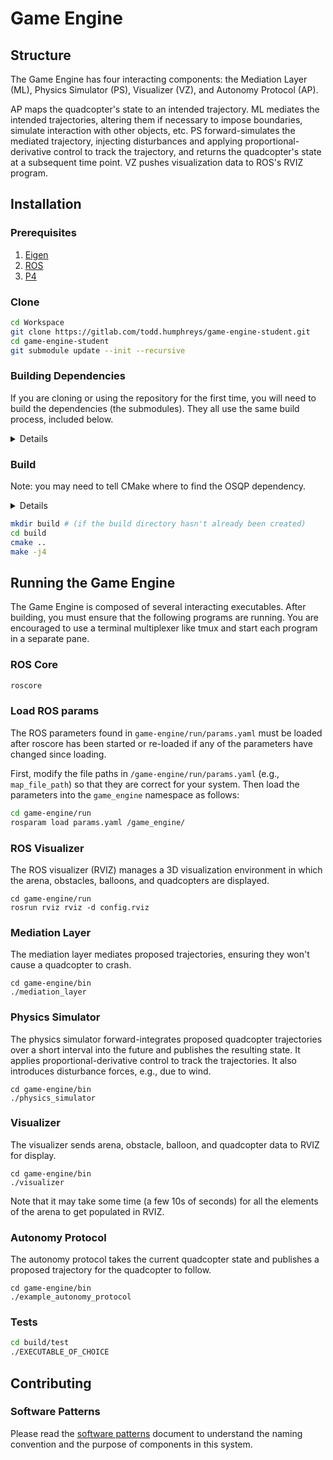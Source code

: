 # Game Engine
## Structure
The Game Engine has four interacting components: the Mediation Layer (ML),
Physics Simulator (PS), Visualizer (VZ), and Autonomy Protocol (AP). 

AP maps the quadcopter's state to an intended trajectory. ML mediates the
intended trajectories, altering them if necessary to impose boundaries,
simulate interaction with other objects, etc.  PS forward-simulates the
mediated trajectory, injecting disturbances and applying
proportional-derivative control to track the trajectory, and returns the
quadcopter's state at a subsequent time point. VZ pushes visualization data to
ROS's RVIZ program.

## Installation
### Prerequisites 
1. [Eigen](https://eigen.tuxfamily.org)
2. [ROS](http://www.ros.org)
3. [P4](https://gitlab.com/radionavlab/public/p4)

### Clone
```bash
cd Workspace
git clone https://gitlab.com/todd.humphreys/game-engine-student.git
cd game-engine-student
git submodule update --init --recursive
```

### Building Dependencies

If you are cloning or using the repository for the first time, you will need to build the dependencies (the submodules). They all use the same build process, included below. 

<p>
<details>
Note: If you want to make the dependencies available system-wide, follow the `make` command with `sudo make install`.

#### Eigen

```bash
cd ~/Workspace/game-engine-student/src/dependencies/P4/dependencies/eigen
mkdir build 
cd build
cmake ..
make -j4
```

#### osqp

```bash
cd ~/Workspace/game-engine-student/src/dependencies/P4/dependencies/osqp
mkdir build 
cd build
cmake ..
make -j4
sudo make install
```

#### p4

```bash
cd ~/Workspace/game-engine-student/src/dependencies/P4/
mkdir build 
cd build
cmake ..
make -j4
```

#### mg-msgs

```bash
cd ~/Workspace/game-engine-student/src/dependencies/mg-msgs/
mkdir build 
cd build
cmake ..
make -j4
```

#### yaml-cpp

```bash
cd ~/Workspace/game-engine-student/src/dependencies/yaml-cpp/
mkdir build 
cd build
cmake ..
make -j4
```

</details>
</p>

### Build

Note: you may need to tell CMake where to find the OSQP dependency. 

<p>
<details>
To do this, open the cmake curses interface:

```bash
mkdir build # (if the build directory hasn't already been created)
cd build
ccmake ..
```
Navigate to the `osqp_DIR` setting and change it to the location of the osqp binaries. It may be different depending where you cloned the repositories to, but for my virtual machine, it looks something like this:
```
/home/aerial-robotics/Workspace/game-engine-student/src/dependencies/P4/dependencies/osqp/build
```
</details>
</p>

```bash
mkdir build # (if the build directory hasn't already been created)
cd build
cmake ..
make -j4
```

## Running the Game Engine
The Game Engine is composed of several interacting executables. After
building, you must ensure that the following programs are running. You are
encouraged to use a terminal multiplexer like tmux and start each program in a
separate pane.

### ROS Core
```bash
roscore
```

### Load ROS params
The ROS parameters found in `game-engine/run/params.yaml` must be loaded after
roscore has been started or re-loaded if any of the parameters have changed
since loading.

First, modify the file paths in `/game-engine/run/params.yaml` (e.g.,
`map_file_path`) so that they are correct for your system.  Then load the
parameters into the `game_engine` namespace as follows:
```bash
cd game-engine/run
rosparam load params.yaml /game_engine/
```

### ROS Visualizer
The ROS visualizer (RVIZ) manages a 3D visualization environment in which the
arena, obstacles, balloons, and quadcopters are displayed.
```
cd game-engine/run
rosrun rviz rviz -d config.rviz
```

### Mediation Layer
The mediation layer mediates proposed trajectories, ensuring they won't
cause a quadcopter to crash.
```
cd game-engine/bin
./mediation_layer
```

### Physics Simulator
The physics simulator forward-integrates proposed quadcopter trajectories over
a short interval into the future and publishes the resulting state.  It
applies proportional-derivative control to track the trajectories.  It also
introduces disturbance forces, e.g., due to wind.
```
cd game-engine/bin
./physics_simulator
```

### Visualizer
The visualizer sends arena, obstacle, balloon, and quadcopter data
to RVIZ for display.
```
cd game-engine/bin
./visualizer
```
Note that it may take some time (a few 10s of seconds) for all the elements of
the arena to get populated in RVIZ.

### Autonomy Protocol
The autonomy protocol takes the current quadcopter state and publishes a
proposed trajectory for the quadcopter to follow.
```
cd game-engine/bin
./example_autonomy_protocol
```

### Tests
```bash
cd build/test
./EXECUTABLE_OF_CHOICE
```

## Contributing
### Software Patterns
Please read the [software patterns](doc/software-patterns.md) document to
understand the naming convention and the purpose of components in this system.

